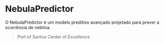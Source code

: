 # NebulaPredictor
O NebulaPredictor é um modelo preditivo avançado projetado para prever a ocorrência de neblina.
> Port of Santos Center of Excellence
